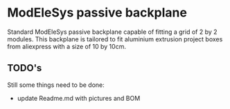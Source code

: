 # ModEleSys passive backplane
Standard ModEleSys passive backplane capable of fitting a grid of 2 by 2 modules. This backplane is tailored to fit aluminium extrusion project boxes from aliexpress with a size of 10 by 10cm.
## TODO's
Still some things need to be done:
* update Readme.md with pictures and BOM